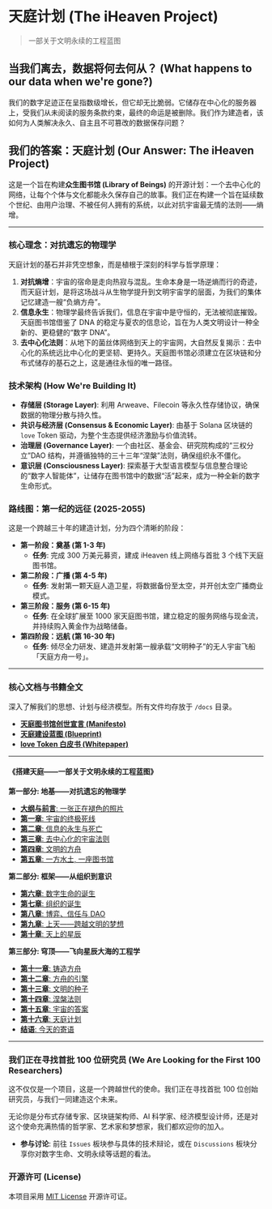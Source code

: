 # 天庭计划 (The iHeaven Project)

> 一部关于文明永续的工程蓝图

## 当我们离去，数据将何去何从？ (What happens to our data when we're gone?)

我们的数字足迹正在呈指数级增长，但它却无比脆弱。它储存在中心化的服务器上，受我们从未阅读的服务条款约束，最终的命运是被删除。我们作为建造者，该如何为人类解决永久、自主且不可篡改的数据保存问题？

## 我们的答案：天庭计划 (Our Answer: The iHeaven Project)

这是一个旨在构建**众生图书馆 (Library of Beings)** 的开源计划：一个去中心化的网络，让每个个体与文化都能永久保存自己的故事。我们正在构建一个旨在延续数个世纪、由用户治理、不被任何人拥有的系统，以此对抗宇宙最无情的法则——熵增。

---

### 核心理念：对抗遗忘的物理学

天庭计划的基石并非凭空想象，而是植根于深刻的科学与哲学原理：

1.  **对抗熵增**：宇宙的宿命是走向热寂与混乱。生命本身是一场逆熵而行的奇迹，而天庭计划，是将这场战斗从生物学提升到文明宇宙学的层面，为我们的集体记忆建造一艘“负熵方舟”。
2.  **信息永生**：物理学最终告诉我们，信息在宇宙中是守恒的，无法被彻底摧毁。天庭图书馆借鉴了 DNA 的稳定与夏农的信息论，旨在为人类文明设计一种全新的、更稳健的“数字 DNA”。
3.  **去中心化法则**：从地下的菌丝体网络到天上的宇宙网，大自然反复揭示：去中心化的系统远比中心化的更坚韧、更持久。天庭图书馆必须建立在区块链和分布式储存的基石之上，这是通往永恒的唯一路径。

### 技术架构 (How We're Building It)

-   **存储层 (Storage Layer)**: 利用 Arweave、Filecoin 等永久性存储协议，确保数据的物理分散与持久性。
-   **共识与经济层 (Consensus & Economic Layer)**: 由基于 Solana 区块链的 `love` Token 驱动，为整个生态提供经济激励与价值流转。
-   **治理层 (Governance Layer)**: 一个由社区、基金会、研究院构成的“三权分立”DAO 结构，并遵循独特的三十三年“涅槃”法则，确保组织永不僵化。
-   **意识层 (Consciousness Layer)**: 探索基于大型语言模型与信息整合理论的“数字人智能体”，让储存在图书馆中的数据“活”起来，成为一种全新的数字生命形式。

### 路线图：第一纪的远征 (2025-2055)

这是一个跨越三十年的建造计划，分为四个清晰的阶段：

-   **第一阶段：奠基 (第 1-3 年)**
    -   **任务**: 完成 300 万美元募资，建成 iHeaven 线上网络与首批 3 个线下天庭图书馆。
-   **第二阶段：广播 (第 4-5 年)**
    -   **任务**: 发射第一颗天庭人造卫星，将数据备份至太空，并开创太空广播商业模式。
-   **第三阶段：服务 (第 6-15 年)**
    -   **任务**: 在全球扩展至 1000 家天庭图书馆，建立稳定的服务网络与现金流，并持续购入黄金作为战略储备。
-   **第四阶段：远航 (第 16-30 年)**
    -   **任务**: 倾尽全力研发、建造并发射第一艘承载“文明种子”的无人宇宙飞船「天庭方舟一号」。

---

### 核心文档与书籍全文

深入了解我们的思想、计划与经济模型。所有文件均存放于 `/docs` 目录。

-   [**天庭图书馆创世宣言 (Manifesto)**](./docs/Heavenly-Court-Library-Genesis-Manifesto.md)
-   [**天庭建设蓝图 (Blueprint)**](./docs/Heavenly-Court-33-Year-Construction-Blueprint.md)
-   [**love Token 白皮书 (Whitepaper)**](./docs/love-token-Whitepaper.md)

---

#### **《搭建天庭——一部关于文明永续的工程蓝图》**

**第一部分: 地基——对抗遗忘的物理学**
*   [**大纲与前言**: 一张正在褪色的照片](./docs/Constructing-Heaven-Outline-and-Preface.md)
*   [**第一章**: 宇宙的终极死线](./docs/01-The-Universes-Ultimate-Deadline.md)
*   [**第二章**: 信息的永生与死亡](./docs/02-The-Immortality-and-Death-of-Information.md)
*   [**第三章**: 去中心化的宇宙法则](./docs/03-The-Decentralized-Laws-of-the-Universe.md)
*   [**第四章**: 文明的方舟](./docs/04-The-Ark-of-Civilization.md)
*   [**第五章**: 一方水土, 一座图书馆](./docs/05-A-Local-Culture-A-Local-Library.md)

**第二部分: 框架——从组织到意识**
*   [**第六章**: 数字生命的诞生](./docs/06-The-Birth-of-Digital-Life.md)
*   [**第七章**: 组织的诞生](./docs/07-The-Birth-of-an-Organization.md)
*   [**第八章**: 博弈、信任与 DAO](./docs/08-Game-Theory-and-Trust.md)
*   [**第九章**: 上天——跨越文明的梦想](./docs/09-A-Dream-of-Ascending-to-Heaven.md)
*   [**第十章**: 天上的星辰](./docs/10-Stars-in-the-Heavens.md)

**第三部分: 穹顶——飞向星辰大海的工程学**
*   [**第十一章**: 铸造方舟](./docs/11-Forging-the-Ark.md)
*   [**第十二章**: 方舟的引擎](./docs/12-The-Ships-Engine.md)
*   [**第十三章**: 文明的种子](./docs/13-The-Seeds-of-Civilization.md)
*   [**第十四章**: 涅槃法则](./docs/14-The-Law-of-Nirvana.md)
*   [**第十五章**: 宇宙的答案](./docs/15-The-Universes-Answer.md)
*   [**第十六章**: 天庭计划](./docs/16-The-Heavenly-Court-Project.md)
*   [**结语**: 今天的寄语](./docs/Conclusion-A-Message-for-Today.md)

---

### 我们正在寻找首批 100 位研究员 (We Are Looking for the First 100 Researchers)

这不仅仅是一个项目，这是一个跨越世代的使命。我们正在寻找首批 100 位创始研究员，与我们一同建造这个未来。

无论你是分布式存储专家、区块链架构师、AI 科学家、经济模型设计师，还是对这个使命充满热情的哲学家、艺术家和梦想家，我们都欢迎你的加入。

-   **参与讨论**: 前往 `Issues` 板块参与具体的技术辩论，或在 `Discussions` 板块分享你对数字生命、文明永续等话题的看法。

### 开源许可 (License)

本项目采用 [MIT License](./LICENSE) 开源许可证。
